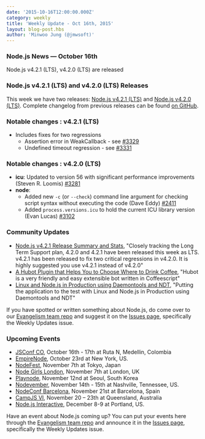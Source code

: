 ```yaml
---
date: '2015-10-16T12:00:00.000Z'
category: weekly
title: 'Weekly Update - Oct 16th, 2015'
layout: blog-post.hbs
author: 'Minwoo Jung (@jmwsoft)'
---
```


### Node.js News — October 16th

Node.js v4.2.1 (LTS), v4.2.0 (LTS) are released

### Node.js v4.2.1 (LTS) and v4.2.0 (LTS) Releases

This week we have two releases: [Node.js v4.2.1 (LTS)](https://nodejs.org/en/blog/release/v4.2.1/) and [Node.js v4.2.0 (LTS)](https://nodejs.org/en/blog/release/v4.2.0/). Complete changelog from previous releases can be found [on GitHub](https://github.com/nodejs/node/blob/main/CHANGELOG.md).

### Notable changes : v4.2.1 (LTS)

- Includes fixes for two regressions
  - Assertion error in WeakCallback - see [#3329](https://github.com/nodejs/node/pull/3329)
  - Undefined timeout regression - see [#3331](https://github.com/nodejs/node/pull/3331)

### Notable changes : v4.2.0 (LTS)

- **icu**: Updated to version 56 with significant performance improvements (Steven R. Loomis) [#3281](https://github.com/nodejs/node/pull/3281)
- **node**:
  - Added new `-c` (or `--check`) command line argument for checking script syntax without executing the code (Dave Eddy) [#2411](https://github.com/nodejs/node/pull/2411)
  - Added `process.versions.icu` to hold the current ICU library version (Evan Lucas) [#3102](https://github.com/nodejs/node/pull/3102)

### Community Updates

- [Node.js v4.2.1 Release Summary and Stats](https://nodesource.com/blog/nodejs-v421-release-summary-and-stats), "Closely tracking the Long Term Support plan, 4.2.0 and 4.2.1 have been released this week as LTS. v4.2.1 has been released to fix two critical regressions in v4.2.0. It is highly suggested you use v4.2.1 instead of v4.2.0"
- [A Hubot Plugin that Helps You to Choose Where to Drink Coffee](http://ditrospecta.com/javascript/plugin/hubot/2015/10/03/hubot-plugin-choose-place-to-drink-coffee.html), "Hubot is a very friendly and easy extensible bot written in Coffeescript"
- [Linux and Node.js in Production using Daemontools and NDT](http://www.serverpals.com/blog/linux-nodejs-in-production-using-daemontools-ndt), "Putting the application to the test with Linux and Node.js in Production using Daemontools and NDT"

If you have spotted or written something about Node.js, do come over to our [Evangelism team repo](https://github.com/nodejs/evangelism) and suggest it on the [Issues page](https://github.com/nodejs/evangelism/issues), specifically the Weekly Updates issue.

### Upcoming Events

- [JSConf CO](http://www.jsconf.co/), October 16th - 17th at Ruta N, Medellin, Colombia
- [EmpireNode](http://2015.empirenode.org/), October 23rd at New York, US.
- [NodeFest](http://nodefest.jp/2015/), November 7th at Tokyo, Japan
- [Node Girls London](https://nodegirls.typeform.com/to/atW4HR), November 7th at London, UK
- [Playnode](http://playnode.io/), November 12nd at Seoul, South Korea
- [Nodevember](http://nodevember.org/), November 14th - 15th at Nashville, Tennessee, US.
- [NodeConf Barcelona](https://ti.to/barcelonajs/nodeconf-barcelona-2015), November 21st at Barcelona, Spain
- [CampJS VI](http://vi.campjs.com), November 20 – 23th at Queensland, Australia
- [Node.js Interactive](http://events.linuxfoundation.org/events/node-interactive), December 8-9 at Portland, US.

Have an event about Node.js coming up? You can put your events here through the [Evangelism team repo](https://github.com/nodejs/evangelism) and announce it in the [Issues page](https://github.com/nodejs/evangelism/issues), specifically the Weekly Updates issue.
